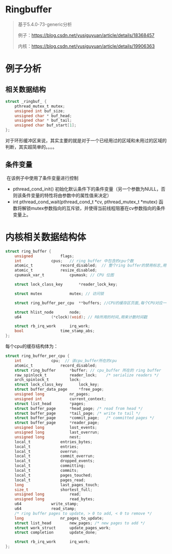 # Ringbuffer

> 基于5.4.0-73-generic分析
>
> 例子：https://blog.csdn.net/yusiguyuan/article/details/18368457
>
> 内核：https://blog.csdn.net/yusiguyuan/article/details/19906363

# 例子分析

## 相关数据结构

~~~c
struct _ringbuf_ {
    pthread_mutex_t mutex;
    unsigned int buf_size;
    unsigned char * buf_head;
    unsigned char * buf_tail;
    unsigned char buf_start[1];
};
~~~

​	对于环形缓冲区来说，其实主要的就是对于一个已经用过的区域和未用过的区域的判断，其实超简单的。。。。

## 条件变量

​	在该例子中使用了条件变量进行控制

* pthread_cond_init()  初始化默认条件下的条件变量（另一个参数为NULL，否则该条件变量的特性将由参数中的属性值来决定）
* int pthread_cond_wait(pthread_cond_t *cv, pthread_mutex_t *mutex) 函数将解锁mutex参数指向的互斥锁，并使得当前线程阻塞在cv参数指向的条件变量上。

# 内核相关数据结构体

```c
struct ring_buffer {
	unsigned			flags;
	int				cpus;   // ring buffer 中包含的cpu个数
	atomic_t			record_disabled;  // 整个ring buffer的禁用标志,用原子操作了防止竞争,只有当record_disabled的值等于0时,才允许操作RB
	atomic_t			resize_disabled;
	cpumask_var_t			cpumask; // CPU 位图

	struct lock_class_key		*reader_lock_key;

	struct mutex			mutex; // 访问锁

	struct ring_buffer_per_cpu	**buffers; //CPU的缓存区页面,每个CPU对应一项

	struct hlist_node		node;
	u64				(*clock)(void); // RB所用的时间,用来计数时间戳

	struct rb_irq_work		irq_work;
	bool				time_stamp_abs;
};
```

每个cpu的缓存结构体为：

~~~c
struct ring_buffer_per_cpu {
	int				cpu;  // 该cpu_buffer所在的cpu
	atomic_t			record_disabled;
	struct ring_buffer		*buffer; // cpu_buffer 所在的 ring buffer
	raw_spinlock_t			reader_lock;	/* serialize readers */
	arch_spinlock_t			lock;
	struct lock_class_key		lock_key;
	struct buffer_data_page		*free_page;
	unsigned long			nr_pages;
	unsigned int			current_context;
	struct list_head		*pages;
	struct buffer_page		*head_page;	/* read from head */
	struct buffer_page		*tail_page;	/* write to tail */
	struct buffer_page		*commit_page;	/* committed pages */
	struct buffer_page		*reader_page;
	unsigned long			lost_events;
	unsigned long			last_overrun;
	unsigned long			nest;
	local_t				entries_bytes;
	local_t				entries;
	local_t				overrun;
	local_t				commit_overrun;
	local_t				dropped_events;
	local_t				committing;
	local_t				commits;
	local_t				pages_touched;
	local_t				pages_read;
	long				last_pages_touch;
	size_t				shortest_full;
	unsigned long			read;
	unsigned long			read_bytes;
	u64				write_stamp;
	u64				read_stamp;
	/* ring buffer pages to update, > 0 to add, < 0 to remove */
	long				nr_pages_to_update;
	struct list_head		new_pages; /* new pages to add */
	struct work_struct		update_pages_work;
	struct completion		update_done;

	struct rb_irq_work		irq_work;
};
~~~



















